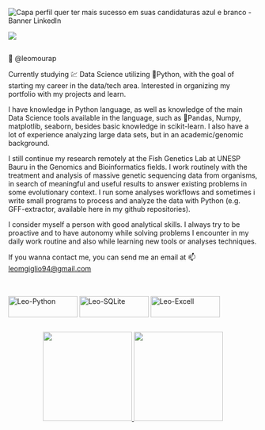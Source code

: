 ![Capa perfil quer ter mais sucesso em suas candidaturas azul e branco - Banner LinkedIn](https://user-images.githubusercontent.com/105673165/187815350-d101ab77-30e9-48ea-b867-58c68f56cb9a.png)
<div> 
  <a href="https://www.linkedin.com/in/leonardo-moura-giglio-810b41156/" target="_blank"><img src="https://img.shields.io/badge/-LinkedIn-%230077B5?style=for-the-badge&logo=linkedin&logoColor=white" target="_blank"></a>
</div> 

  ##
  
🐠 @leomourap

Currently studying :chart: Data Science utilizing 🐍Python, with the goal of starting my career in the data/tech area.
Interested in organizing my portfolio with my projects and learn.


I have knowledge in Python language, as well as knowledge of the main Data Science tools available in the language, such as 🐼Pandas, Numpy, matplotlib, seaborn, besides basic knowledge in scikit-learn.
I also have a lot of experience analyzing large data sets, but in an academic/genomic background.

I still continue my research remotely at the Fish Genetics Lab at UNESP Bauru in the Genomics and Bioinformatics fields.
I work routinely with the treatment and analysis of massive genetic sequencing data from organisms, in search of meaningful and useful results to answer existing problems in some evolutionary context. I run some analyses workflows and sometimes i write small programs to process and analyze the data with Python (e.g. GFF-extractor, available here in my github repositories).

I consider myself a person with good analytical skills. I always try to be proactive and to have autonomy while solving problems I encounter in my daily work routine and also while learning new tools or analyses techniques.

If you wanna contact me, you can send me an email at 📫 leomgiglio94@gmail.com

##

<div style="display: inline_block"><br>
  <img align="center" alt="Leo-Python" height="43" width="140" src="https://img.shields.io/badge/Python-14354C?style=for-the-badge&logo=python&logoColor=white">
  <img align="center" alt="Leo-SQLite" height="43" width="140" src="https://img.shields.io/badge/SQLite-07405E?style=for-the-badge&logo=sqlite&logoColor=white">
  <img align="center" alt="Leo-Excell" height="43" width="140" src="https://img.shields.io/badge/Microsoft_Excel-217346?style=for-the-badge&logo=microsoft-excel&logoColor=white">
</div>

##

<div align="center">
  <a href="https://github.com/leomourap">
  <img height="180em" src="https://github-readme-stats.vercel.app/api?username=leomourap&show_icons=true&theme=dark&include_all_commits=true&count_private=true"/>
  <a href="https://github.com/anuraghazra/github-readme-stats">
  <img height="180em" src="https://github-readme-stats.vercel.app/api/top-langs/?username=leomourap&layout=compact&langs_count=7&theme=dark"/>
</div>
    
<!---
leomourap/leomourap is a ✨ special ✨ repository because its `README.md` (this file) appears on your GitHub profile.
You can click the Preview link to take a look at your changes.
--->
